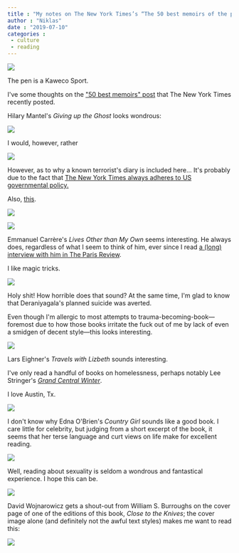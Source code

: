 ```yaml
---
title : "My notes on The New York Times’s “The 50 best memoirs of the past 50 years”"
author : "Niklas"
date : "2019-07-10"
categories : 
 - culture
 - reading
---
```


![](https://niklasblog.com/wp-content/IMG_20190710_081430-2048x1176.jpg)

The pen is a Kaweco Sport.

I've some thoughts on the ["50 best memoirs" post](https://www.nytimes.com/interactive/2019/06/26/books/best-memoirs.html) that The New York Times recently posted.

Hilary Mantel's _Giving up the Ghost_ looks wondrous:

![](https://niklasblog.com/wp-content/IMG_20190710_081441-2048x1152.jpg)

I would, however, rather

![](https://niklasblog.com/wp-content/IMG_20190710_081448-1152x2048.jpg)

However, as to why a known terrorist's diary is included here... It's probably due to the fact that [The New York Times always adheres to US governmental policy.](https://www.salon.com/2015/05/25/noam_chomsky_the_new_york_times_is_pure_proganda_partner/)

Also, [this](https://niklasblog.com/?p=20611).

![](https://niklasblog.com/wp-content/IMG_20190710_081458-1152x2048.jpg)

![](https://niklasblog.com/wp-content/IMG_20190710_081512-2048x1915.jpg)

Emmanuel Carrère's _Lives Other than My Own_ seems interesting. He always does, regardless of what I seem to think of him, ever since I read [a (long) interview with him in The Paris Review](https://www.theparisreview.org/interviews/6254/emmanuel-carrere-the-art-of-nonfiction-no-5-emmanuel-carrere).

I like magic tricks.

![](https://niklasblog.com/wp-content/IMG_20190710_081631-1556x2048.jpg)

Holy shit! How horrible does that sound? At the same time, I'm glad to know that Deraniyagala's planned suicide was averted.

Even though I'm allergic to most attempts to trauma-becoming-book—foremost due to how those books irritate the fuck out of me by lack of even a smidgen of decent style—this looks interesting.

![](https://niklasblog.com/wp-content/IMG_20190710_081705-1152x2048.jpg)

Lars Eighner's _Travels with Lizbeth_ sounds interesting.

I've only read a handful of books on homelessness, perhaps notably Lee Stringer's _[Grand Central Winter](https://www.sevenstories.com/books/3145-grand-central-winter)_.

I love Austin, Tx.

![](https://niklasblog.com/wp-content/IMG_20190710_081909-1152x2048.jpg)

I don't know why Edna O'Brien's _Country Girl_ sounds like a good book. I care little for celebrity, but judging from a short excerpt of the book, it seems that her terse language and curt views on life make for excellent reading.

![](https://niklasblog.com/wp-content/IMG_20190710_082919-1152x2048.jpg)

Well, reading about sexuality is seldom a wondrous and fantastical experience. I hope this can be.

![](https://niklasblog.com/wp-content/IMG_20190710_082923-1152x2048.jpg)

David Wojnarowicz gets a shout-out from William S. Burroughs on the cover page of one of the editions of this book, _Close to the Knives_; the cover image alone (and definitely not the awful text styles) makes me want to read this:

![](https://niklasblog.com/wp-content/download.jpeg)
